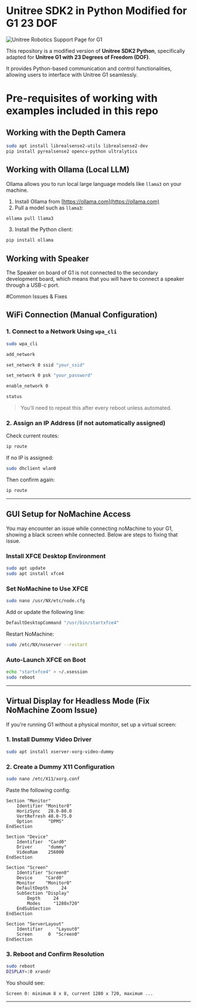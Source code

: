 
# Unitree SDK2 in Python Modified for G1 23 DOF

![Unitree Robotics Support Page for G1](https://support.unitree.com/home/en/G1_developer/about_G1)

This repository is a modified version of **Unitree SDK2 Python**, specifically adapted for **Unitree G1 with 23 Degrees of Freedom (DOF)**.

It provides Python-based communication and control functionalities, allowing users to interface with Unitree G1 seamlessly.


# Pre-requisites of working with examples included in this repo


## Working with the Depth Camera

```bash
sudo apt install librealsense2-utils librealsense2-dev
pip install pyrealsense2 opencv-python ultralytics
```


## Working with Ollama (Local LLM)

Ollama allows you to run local large language models like `llama3` on your machine.

1. Install Ollama from [https://ollama.com](https://ollama.com)
2. Pull a model such as `llama3`:
```bash
ollama pull llama3
```
3. Install the Python client:
```bash
pip install ollama
```

## Working with Speaker

The Speaker on board of G1 is not connected to the secondary development board, which means that you will have to connect a speaker through a USB-c port.



#Common Issues & Fixes

## WiFi Connection (Manual Configuration)

### 1. Connect to a Network Using `wpa_cli`

```bash
sudo wpa_cli

add_network

set_network 0 ssid "your_ssid"

set_network 0 psk "your_password"

enable_network 0

status
```

> You'll need to repeat this after every reboot unless automated.

### 2. Assign an IP Address (if not automatically assigned)

Check current routes:
```bash
ip route
```

If no IP is assigned:
```bash
sudo dhclient wlan0
```

Then confirm again:
```bash
ip route
```

---

## GUI Setup for NoMachine Access

You may encounter an issue while connecting noMachine to your G1, showing a black screen while connected.
Below are steps to fixing that issue.

### Install XFCE Desktop Environment

```bash
sudo apt update
sudo apt install xfce4
```

### Set NoMachine to Use XFCE

```bash
sudo nano /usr/NX/etc/node.cfg
```

Add or update the following line:
```bash
DefaultDesktopCommand "/usr/bin/startxfce4"
```

Restart NoMachine:
```bash
sudo /etc/NX/nxserver --restart
```

### Auto-Launch XFCE on Boot

```bash
echo "startxfce4" > ~/.xsession
sudo reboot
```

---

## Virtual Display for Headless Mode (Fix NoMachine Zoom Issue)

If you're running G1 without a physical monitor, set up a virtual screen:

### 1. Install Dummy Video Driver

```bash
sudo apt install xserver-xorg-video-dummy
```

### 2. Create a Dummy X11 Configuration

```bash
sudo nano /etc/X11/xorg.conf
```

Paste the following config:

```
Section "Monitor"
    Identifier "Monitor0"
    HorizSync   28.0-80.0
    VertRefresh 48.0-75.0
    Option      "DPMS"
EndSection

Section "Device"
    Identifier  "Card0"
    Driver      "dummy"
    VideoRam    256000
EndSection

Section "Screen"
    Identifier "Screen0"
    Device     "Card0"
    Monitor    "Monitor0"
    DefaultDepth     24
    SubSection "Display"
        Depth     24
        Modes     "1280x720"
    EndSubSection
EndSection

Section "ServerLayout"
    Identifier     "Layout0"
    Screen      0  "Screen0"
EndSection
```

### 3. Reboot and Confirm Resolution

```bash
sudo reboot
DISPLAY=:0 xrandr
```

You should see:
```
Screen 0: minimum 8 x 8, current 1280 x 720, maximum ...
```

---

